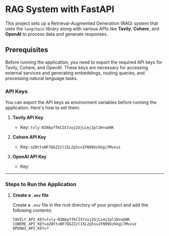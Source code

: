 # RAG System with FastAPI

This project sets up a Retrieval-Augmented Generation (RAG) system that uses the `langchain` library along with various APIs like **Tavily**, **Cohere**, and **OpenAI** to process data and generate responses.

## Prerequisites

Before running the application, you need to export the required API keys for Tavily, Cohere, and OpenAI. These keys are necessary for accessing external services and generating embeddings, routing queries, and processing natural language tasks.

### **API Keys**

You can export the API keys as environment variables before running the application. Here's how to set them:

1. **Tavily API Key**
   - Key: `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`
   
2. **Cohere API Key**
   - Key: `oZBttxNF7QGZZzl15L2p5sv2FN99UzkkgiTMvvuz`
   
3. **OpenAI API Key**
   - Key: 

---

### **Steps to Run the Application**

1. **Create a `.env` file**

   Create a `.env` file in the root directory of your project and add the following contents:

   ```plaintext
   TAVILY_API_KEY=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
   COHERE_API_KEY=oZBttxNF7QGZZzl15L2p5sv2FN99UzkkgiTMvvuz
   OPENAI_API_KEY=?

